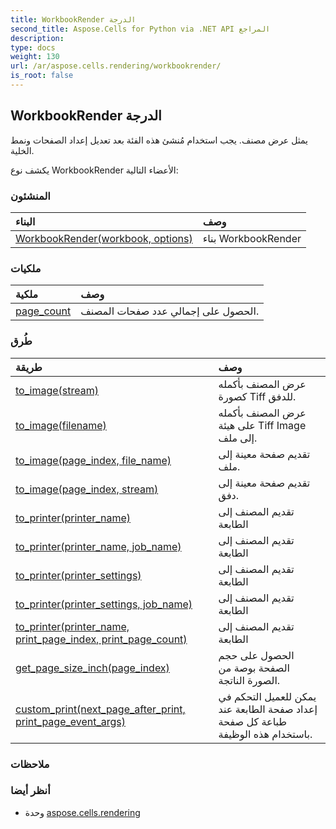 ```yaml
---
title: WorkbookRender الدرجة
second_title: Aspose.Cells for Python via .NET API المراجع
description:
type: docs
weight: 130
url: /ar/aspose.cells.rendering/workbookrender/
is_root: false
---
```

##  WorkbookRender الدرجة
 يمثل عرض مصنف.
يجب استخدام مُنشئ هذه الفئة بعد تعديل إعداد الصفحات ونمط الخلية.



يكشف نوع WorkbookRender الأعضاء التالية:

###  المنشئون
| البناء| وصف|
| :- | :- |
| [WorkbookRender(workbook, options)](/cells/python-net/ar/aspose.cells.rendering/workbookrender/__init__/#Workbook-ImageOrPrintOptions) | بناء WorkbookRender|


###  ملكيات
| ملكية| وصف|
| :- | :- |
| [page_count](/cells/python-net/ar/aspose.cells.rendering/workbookrender/page_count) | الحصول على إجمالي عدد صفحات المصنف.|


###  طُرق
| طريقة| وصف|
| :- | :- |
| [to_image(stream)](/cells/python-net/ar/aspose.cells.rendering/workbookrender/to_image/#io.RawIOBase) | عرض المصنف بأكمله كصورة Tiff للدفق.|
| [to_image(filename)](/cells/python-net/ar/aspose.cells.rendering/workbookrender/to_image/#str) | عرض المصنف بأكمله على هيئة Tiff Image إلى ملف.|
| [to_image(page_index, file_name)](/cells/python-net/ar/aspose.cells.rendering/workbookrender/to_image/#int-str) | تقديم صفحة معينة إلى ملف.|
| [to_image(page_index, stream)](/cells/python-net/ar/aspose.cells.rendering/workbookrender/to_image/#int-io.RawIOBase) | تقديم صفحة معينة إلى دفق.|
| [to_printer(printer_name)](/cells/python-net/ar/aspose.cells.rendering/workbookrender/to_printer/#str) | تقديم المصنف إلى الطابعة|
| [to_printer(printer_name, job_name)](/cells/python-net/ar/aspose.cells.rendering/workbookrender/to_printer/#str-str) | تقديم المصنف إلى الطابعة|
| [to_printer(printer_settings)](/cells/python-net/ar/aspose.cells.rendering/workbookrender/to_printer/#aspose.pydrawing.printing.PrinterSettings) | تقديم المصنف إلى الطابعة|
| [to_printer(printer_settings, job_name)](/cells/python-net/ar/aspose.cells.rendering/workbookrender/to_printer/#aspose.pydrawing.printing.PrinterSettings-str) | تقديم المصنف إلى الطابعة|
| [to_printer(printer_name, print_page_index, print_page_count)](/cells/python-net/ar/aspose.cells.rendering/workbookrender/to_printer/#str-int-int) | تقديم المصنف إلى الطابعة|
| [get_page_size_inch(page_index)](/cells/python-net/ar/aspose.cells.rendering/workbookrender/get_page_size_inch/#int) |الحصول على حجم الصفحة بوصة من الصورة الناتجة.|
| [custom_print(next_page_after_print, print_page_event_args)](/cells/python-net/ar/aspose.cells.rendering/workbookrender/custom_print/#bool-aspose.pydrawing.printing.PrintPageEventArgs) | يمكن للعميل التحكم في إعداد صفحة الطابعة عند طباعة كل صفحة باستخدام هذه الوظيفة.|



###  ملاحظات



###  أنظر أيضا
* وحدة [aspose.cells.rendering](..)
